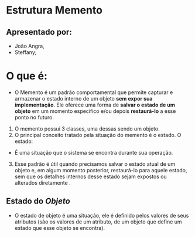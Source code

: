 # **Estrutura Memento** 

## Apresentado por:
- João Angra, 
- Steffany;

# O que é:
- O Memento é um padrão comportamental que permite capturar e armazenar o estado interno de um objeto **sem expor sua implementação**. Ele oferece uma forma de **salvar o estado de um objeto** em um momento específico e/ou depois **restaurá-lo** a esse ponto no futuro. 
1. O memento possui 3 classes, uma dessas sendo um objeto.
2. O principal conceito tratado pela situação do memento é o estado. O estado:
- É  uma situação que o sistema se encontra durante sua operação.
3. Esse padrão é útil quando precisamos salvar o estado atual de um objeto e, em algum momento posterior, restaurá-lo para aquele estado, sem que os detalhes internos desse estado sejam expostos ou alterados diretamente .

## Estado do ***Objeto***
- O estado de objeto é uma situação, ele é definido pelos valores de seus atributos (são os valores de um atributo, de um objeto que define um estado que esse objeto se encontra).
